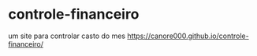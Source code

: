 # controle-financeiro
um site para  controlar casto  do mes
https://canore000.github.io/controle-financeiro/
